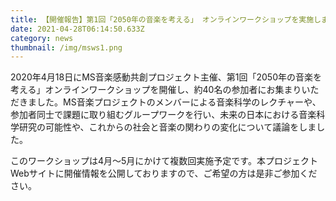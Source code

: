 ```yaml
---
title: 【開催報告】第1回「2050年の音楽を考える」 オンラインワークショップを実施しました
date: 2021-04-28T06:14:50.633Z
category: news
thumbnail: /img/msws1.png
---
```

2020年4月18日にMS音楽感動共創プロジェクト主催、第1回「2050年の音楽を考える」オンラインワークショップを開催し、約40名の参加者にお集まりいただきました。MS音楽プロジェクトのメンバーによる音楽科学のレクチャーや、参加者同士で課題に取り組むグループワークを行い、未来の日本における音楽科学研究の可能性や、これからの社会と音楽の関わりの変化について議論をしました。



このワークショップは4月～5月にかけて複数回実施予定です。本プロジェクトWebサイトに開催情報を公開しておりますので、ご希望の方は是非ご参加ください。
